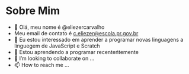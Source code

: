 # Sobre Mim 
- 👋 Olá, meu nome é @eliezercarvalho
- Meu email de contato é c.eliezer@escola.pr.gov.br
- 👀 Eu estou interessado em aprender a programar novas linguagens a linguegem de JavaScript e Scratch
- 🌱 Estou aprendendo a programar recenteńtemente 
- 💞️ I’m looking to collaborate on ...
- 📫 How to reach me ...

<!---
eliezercarvalho/eliezercarvalho is a ✨ special ✨ repository because its `README.md` (this file) appears on your GitHub profile.
You can click the Preview link to take a look at your changes.
--->
